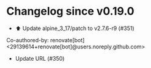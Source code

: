 # Changelog since v0.19.0
- ⬆️ Update alpine_3_17/patch to v2.7.6-r9 (#351)

Co-authored-by: renovate[bot] <29139614+renovate[bot]@users.noreply.github.com> 
- Update URL (#350) 
